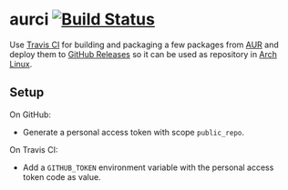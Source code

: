 # aurci [![Build Status](https://travis-ci.com/Thalhalla/aurci.svg?branch=master)](https://travis-ci.com/Thalhalla/aurci)

Use [Travis CI] for building and packaging a few packages from [AUR] and deploy them to [GitHub Releases] so it can be used
as repository in [Arch Linux].

## Setup

On GitHub:
  - Generate a personal access token with scope `public_repo`.

On Travis CI:
  - Add a `GITHUB_TOKEN` environment variable with the personal access token code as value.

[GitHub Releases]: https://github.com/Thalhalla/aurci/releases
[Arch Linux]: https://www.archlinux.org
[Travis CI]: https://travis-ci.com/Thalhalla/aurci
[AUR]: https://aur.archlinux.org
